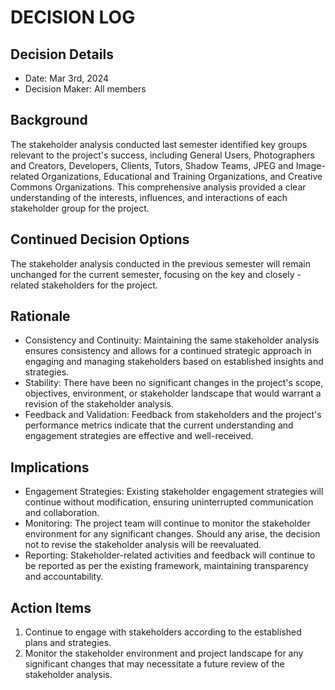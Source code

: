 # DECISION LOG 
## Decision Details 
- Date: Mar 3rd, 2024
- Decision Maker: All members

## Background
The stakeholder analysis conducted last semester identified key groups relevant to the project's success, including General Users, Photographers and Creators, Developers, Clients, Tutors, Shadow Teams, JPEG and Image-related Organizations, Educational and Training Organizations, and Creative Commons Organizations. This comprehensive analysis provided a clear understanding of the interests, influences, and interactions of each stakeholder group for the project.

## Continued Decision Options
The stakeholder analysis conducted in the previous semester will remain unchanged for the current semester, focusing on the key and closely - related stakeholders for the project.

## Rationale
- Consistency and Continuity: Maintaining the same stakeholder analysis ensures consistency and allows for a continued strategic approach in engaging and managing stakeholders based on established insights and strategies.
- Stability: There have been no significant changes in the project's scope, objectives, environment, or stakeholder landscape that would warrant a revision of the stakeholder analysis.
- Feedback and Validation: Feedback from stakeholders and the project's performance metrics indicate that the current understanding and engagement strategies are effective and well-received.

## Implications
- Engagement Strategies: Existing stakeholder engagement strategies will continue without modification, ensuring uninterrupted communication and collaboration.
- Monitoring: The project team will continue to monitor the stakeholder environment for any significant changes. Should any arise, the decision not to revise the stakeholder analysis will be reevaluated.
- Reporting: Stakeholder-related activities and feedback will continue to be reported as per the existing framework, maintaining transparency and accountability.

## Action Items
1. Continue to engage with stakeholders according to the established plans and strategies.
2. Monitor the stakeholder environment and project landscape for any significant changes that may necessitate a future review of the stakeholder analysis.
